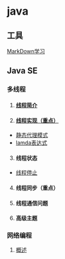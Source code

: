 # java
## 工具
 [MarkDown学习](https://github.com/JianboMin/hello-word/blob/main/study/WorkDown.md)
## Java SE
### 多线程
1. #### [线程简介](https://github.com/JianboMin/hello-word/blob/main/java/阶段一/多线程/线程简介.md)
2. #### [线程实现（重点）](https://github.com/JianboMin/hello-word/blob/main/java/阶段一/多线程/线程实现（重点）.md)
- [静态代理模式](https://github.com/JianboMin/hello-world/blob/main/java/阶段一/多线程/静态代理模式.md)
- [lamda表达式](https://github.com/JianboMin/hello-world/blob/main/java/阶段一/多线程/lamda表达式.md)
3. #### 线程状态
- [线程停止](https://github.com/JianboMin/hello-world/blob/main/java/阶段一/多线程/线程停止.md)
4. #### 线程同步（重点）
5. #### 线程通信问题
6. #### 高级主题
### 网络编程
1. [概述](https://github.com/JianboMin/hello-world/blob/main/java/%E9%98%B6%E6%AE%B5%E4%B8%80/%E7%BD%91%E7%BB%9C%E7%BC%96%E7%A8%8B/%E6%A6%82%E8%BF%B0.md)
